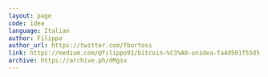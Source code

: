 ```yaml
---
layout: page
code: idea
language: Italian
author: Filippo
author_url: https://twitter.com/fbortoss
link: https://medium.com/@filippo91/bitcoin-%C3%A8-unidea-fa4d501f55d5
archive: https://archive.ph/dMgsv
---
```

